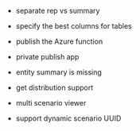 
- separate rep vs summary
- specify the best columns for tables
- publish the Azure function
- private publish app
- entity summary is missing

- get distribution support
- multi scenario viewer
- support dynamic scenario UUID
